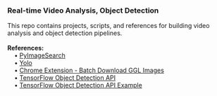 <h3>Real-time Video Analysis, Object Detection</h3>
This repo contains projects, scripts, and references for building video analysis and object detection pipelines.
<br>
<br><b>References:</b>
<br>&nbsp;&nbsp;&nbsp;&nbsp;&bull;&nbsp;<a href="https://www.pyimagesearch.com/">PyImageSearch</a>
<br>&nbsp;&nbsp;&nbsp;&nbsp;&bull;&nbsp;<a href="https://pjreddie.com/darknet/yolo/">Yolo</a>
<br>&nbsp;&nbsp;&nbsp;&nbsp;&bull;&nbsp;<a href="https://chrome.google.com/webstore/detail/fatkun-batch-download-ima/nnjjahlikiabnchcpehcpkdeckfgnohf?hl=en">Chrome Extension - Batch Download GGL Images</a>
<br>&nbsp;&nbsp;&nbsp;&nbsp;&bull;&nbsp;<a href="https://github.com/tensorflow/models/blob/master/research/object_detection/g3doc/running_pets.md">TensorFlow Object Detection API</a>
<br>&nbsp;&nbsp;&nbsp;&nbsp;&bull;&nbsp;<a href="https://towardsdatascience.com/build-a-taylor-swift-detector-with-the-tensorflow-object-detection-api-ml-engine-and-swift-82707f5b4a56">TensorFlow Object Detection API Example</a>
<br>
